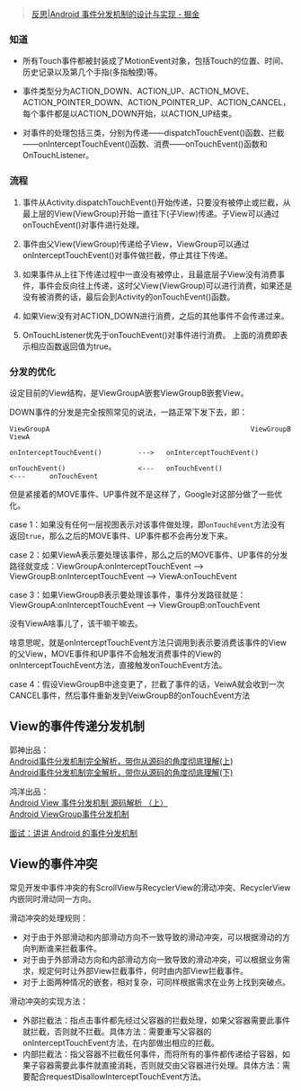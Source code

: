 > [反思|Android 事件分发机制的设计与实现 - 掘金](https://juejin.cn/post/6844903926446161927)

### 知道

* 所有Touch事件都被封装成了MotionEvent对象，包括Touch的位置、时间、历史记录以及第几个手指(多指触摸)等。

* 事件类型分为ACTION_DOWN、ACTION_UP、ACTION_MOVE、ACTION_POINTER_DOWN、ACTION_POINTER_UP、ACTION_CANCEL，每个事件都是以ACTION_DOWN开始，以ACTION_UP结束。

* 对事件的处理包括三类，分别为传递——dispatchTouchEvent()函数、拦截——onInterceptTouchEvent()函数、消费——onTouchEvent()函数和OnTouchListener。

### 流程

1. 事件从Activity.dispatchTouchEvent()开始传递，只要没有被停止或拦截，从最上层的View(ViewGroup)开始一直往下(子View)传递。子View可以通过onTouchEvent()对事件进行处理。

2. 事件由父View(ViewGroup)传递给子View，ViewGroup可以通过onInterceptTouchEvent()对事件做拦截，停止其往下传递。

3. 如果事件从上往下传递过程中一直没有被停止，且最底层子View没有消费事件，事件会反向往上传递，这时父View(ViewGroup)可以进行消费，如果还是没有被消费的话，最后会到Activity的onTouchEvent()函数。

4. 如果View没有对ACTION_DOWN进行消费，之后的其他事件不会传递过来。

5. OnTouchListener优先于onTouchEvent()对事件进行消费。 上面的消费即表示相应函数返回值为true。

### 分发的优化

设定目前的View结构，是ViewGroupA嵌套ViewGroupB嵌套View。

DOWN事件的分发是完全按照常见的说法，一路正常下发下去，即：

```
ViewGroupA													ViewGroupB													ViewA

onInterceptTouchEvent()			--->   onInterceptTouchEvent()

onTouchEvent()        			<---   onTouchEvent()      				<---      onTouchEvent
```

但是紧接着的MOVE事件、UP事件就不是这样了，Google对这部分做了一些优化。

case 1：如果没有任何一层视图表示对该事件做处理，即`onTouchEvent`方法没有返回`true`，那么之后的MOVE事件、UP事件都不会再分发下来。

case 2：如果ViewA表示要处理该事件，那么之后的MOVE事件、UP事件的分发路径就变成：ViewGroupA:onInterceptTouchEvent --> ViewGroupB:onInterceptTouchEvent --> ViewA:onTouchEvent

case 3：如果ViewGroupB表示要处理该事件，事件分发路径就是：ViewGroupA:onInterceptTouchEvent --> ViewGroupB:onTouchEvent

没有ViewA啥事儿了，该干嘛干嘛去。

啥意思呢，就是onInterceptTouchEvent方法只调用到表示要消费该事件的View的父View，MOVE事件和UP事件不会触发消费事件的View的onInterceptTouchEvent方法，直接触发onTouchEvent方法。

case 4：假设ViewGroupB中途变更了，拦截了事件的话，VeiwA就会收到一次CANCEL事件，然后事件重新发到VeiwGroupB的onTouchEvent方法

## View的事件传递分发机制

郭神出品：  
[Android事件分发机制完全解析，带你从源码的角度彻底理解(上)](https://blog.csdn.net/guolin_blog/article/details/9097463)  
[Android事件分发机制完全解析，带你从源码的角度彻底理解(下)](https://blog.csdn.net/guolin_blog/article/details/9153747)

鸿洋出品：  
[Android View 事件分发机制 源码解析 （上）](https://blog.csdn.net/lmj623565791/article/details/38960443)  
[Android ViewGroup事件分发机制](https://blog.csdn.net/lmj623565791/article/details/39102591)

[面试：讲讲 Android 的事件分发机制](https://www.jianshu.com/p/d3758eef1f72)

## View的事件冲突

常见开发中事件冲突的有ScrollView与RecyclerView的滑动冲突、RecyclerView内嵌同时滑动同一方向。

滑动冲突的处理规则：
* 对于由于外部滑动和内部滑动方向不一致导致的滑动冲突，可以根据滑动的方向判断谁来拦截事件。
* 对于由于外部滑动方向和内部滑动方向一致导致的滑动冲突，可以根据业务需求，规定何时让外部View拦截事件，何时由内部View拦截事件。
* 对于上面两种情况的嵌套，相对复杂，可同样根据需求在业务上找到突破点。

滑动冲突的实现方法：
* 外部拦截法：指点击事件都先经过父容器的拦截处理，如果父容器需要此事件就拦截，否则就不拦截。具体方法：需要重写父容器的onInterceptTouchEvent方法，在内部做出相应的拦截。
* 内部拦截法：指父容器不拦截任何事件，而将所有的事件都传递给子容器，如果子容器需要此事件就直接消耗，否则就交由父容器进行处理。具体方法：需要配合requestDisallowInterceptTouchEvent方法。
